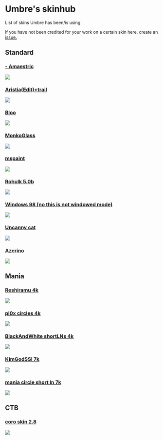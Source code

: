 # Umbre's skinhub

List of skins Umbre has been/is using

If you have not been credited for your work on a certain skin here, create an [issue.](https://github.com/AmineLeCepe/Umbre-skinhub/issues/new)


## Standard

### [- Amaestric](https://www.dropbox.com/s/wdyokgldquamim7/-%20Amaestric.osk?dl=0)
![](https://cdn.discordapp.com/attachments/822227981770424350/1110709461686956052/-_Amaestric.png)

### [Aristia(Edit)+trail](https://www.dropbox.com/s/rwgghru51a0m4ti/Aristia%28Edit%29%2Btrail.osk?dl=0)
![](https://cdn.discordapp.com/attachments/822227981770424350/1110709622303625276/AristiaEdittrail.png)

### [Bloo](https://drive.google.com/file/d/1OaAYtWzKcjBmOT0D1XKpnHxPqdMUZPyT/view)
![](https://cdn.discordapp.com/attachments/822227981770424350/1110709701290762240/Bloo.png)

### [MonkoGlass](https://www.dropbox.com/s/xvjppf3k7p0ifce/MonkoGlass.osk?dl=0)
![](https://cdn.discordapp.com/attachments/822227981770424350/1110709758392021003/MonkoGlass.png)

### [mspaint](https://www.dropbox.com/s/oa69jf00t3qj4b5/ms%20paint.osk?dl=0)
![](https://cdn.discordapp.com/attachments/822227981770424350/1110709841246302358/mspaint.png)

### [Rohulk 5.0b](https://www.dropbox.com/s/sz68rrgskj9kbr4/Rohulk%205.0b.osk?dl=0)
![](https://cdn.discordapp.com/attachments/822227981770424350/1110709867242594405/Rohulk_5.0b.png)

### [Windows 98 (no this is not windowed mode)](https://www.dropbox.com/s/u9cr624arb130el/-_Windosu_98_Pointer_Version_1.2.osk?dl=0)
![](https://cdn.discordapp.com/attachments/822227981770424350/1122978204899086449/image.png)

### [Uncanny cat](https://cdn.discordapp.com/attachments/961768173684789248/1121543398025871450/canny_cat.osk)
![](https://cdn.discordapp.com/attachments/822227981770424350/1122976552716619846/image.png)

### [Azerino](https://cdn.discordapp.com/attachments/1084594740940517376/1123016869784322068/azerino_stare.osk)
![](https://cdn.discordapp.com/attachments/822227981770424350/1123020969909432481/image.png)


## Mania

### [Reshiramu 4k](https://drive.google.com/file/d/1zNddNgNRQOUzs9ugVj38si994LnldYu2/view)
![](https://cdn.discordapp.com/attachments/822227981770424350/1110708960836714526/Reshiramu_4k.png)

### [pl0x circles 4k](https://www.dropbox.com/s/q2s7uuleh2ksq3v/pl0x%20circles%20%28instal%20edit%29.osk?dl=0)
![](https://cdn.discordapp.com/attachments/822227981770424350/1110709215263203408/pl0x_circles_4k.png)

### [BlackAndWhite shortLNs 4k](https://www.dropbox.com/s/6lqgksrl5w4vysf/BlackAndWhite__shortLNs.osk?dl=0)
![](https://cdn.discordapp.com/attachments/822227981770424350/1110709263350894673/BlackAndWhite_shortLNs_4k.png)

### [KimGodSSI 7k](https://www.dropbox.com/s/qufqxnjdpunktgo/Kim_GodSSI%27s%20Skin%20Diamond.osk?dl=0)
![](https://cdn.discordapp.com/attachments/822227981770424350/1110709339980828692/KimGodSSI_7k.png)

### [mania circle short ln 7k](https://www.dropbox.com/s/8e2ccpvw0mptnns/mania%20circle%20short%20ln.osk?dl=0)
![](https://cdn.discordapp.com/attachments/822227981770424350/1110709386617307167/mania_circle_short_ln_7k.png)

## CTB

### [coro skin 2.8](https://www.dropbox.com/s/x4rw7vhmx1xoucy/-%20%23coro%20skin%202.8.osk?dl=0)
![](https://cdn.discordapp.com/attachments/822227981770424350/1118292057233043576/image.png)

